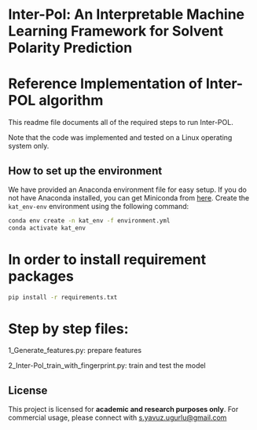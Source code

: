 # Inter-Pol: An Interpretable Machine Learning Framework for Solvent Polarity Prediction

# Reference Implementation of Inter-POL algorithm
This readme file documents all of the required steps to run Inter-POL.

Note that the code was implemented and tested on a Linux operating system only.

## How to set up the environment
We have provided an Anaconda environment file for easy setup.
If you do not have Anaconda installed, you can get Miniconda from [here](https://docs.conda.io/en/latest/miniconda.html).
Create the `kat_env-env` environment using the following command:
```bash
conda env create -n kat_env -f environment.yml
conda activate kat_env
```

# In order to install requirement packages
```bash
pip install -r requirements.txt
```

# Step by step files:

1_Generate_features.py: prepare features

2_Inter-Pol_train_with_fingerprint.py: train and test the model


## License

This project is licensed for **academic and research purposes only**. For commercial usage, please connect with s.yavuz.ugurlu@gmail.com
